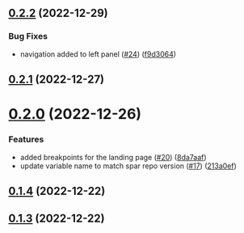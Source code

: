## [0.2.2](https://github.com/bcgov/nr-frontend-starting-app/compare/v0.2.1...v0.2.2) (2022-12-29)


### Bug Fixes

* navigation added to left panel ([#24](https://github.com/bcgov/nr-frontend-starting-app/issues/24)) ([f9d3064](https://github.com/bcgov/nr-frontend-starting-app/commit/f9d30646991992881bef691a284bde1755658d39))



## [0.2.1](https://github.com/bcgov/nr-frontend-starting-app/compare/v0.2.0...v0.2.1) (2022-12-27)



# [0.2.0](https://github.com/bcgov/nr-frontend-starting-app/compare/v0.1.4...v0.2.0) (2022-12-26)


### Features

* added breakpoints for the landing page ([#20](https://github.com/bcgov/nr-frontend-starting-app/issues/20)) ([8da7aaf](https://github.com/bcgov/nr-frontend-starting-app/commit/8da7aaf1572fb22c72a0ae45f13a823114e90164))
* update variable name to match spar repo version ([#17](https://github.com/bcgov/nr-frontend-starting-app/issues/17)) ([213a0ef](https://github.com/bcgov/nr-frontend-starting-app/commit/213a0ef0ba7e39c519ea46cc5d8f392c2f83597b))



## [0.1.4](https://github.com/bcgov/nr-frontend-starting-app/compare/v0.1.3...v0.1.4) (2022-12-22)



## [0.1.3](https://github.com/bcgov/nr-frontend-starting-app/compare/v0.1.2...v0.1.3) (2022-12-22)




